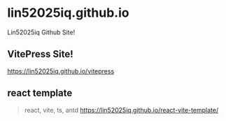 # lin52025iq.github.io
Lin52025iq Github Site!

## VitePress Site!
<https://lin52025iq.github.io/vitepress>


## react template
> react, vite, ts, antd
<https://lin52025iq.github.io/react-vite-template/>
